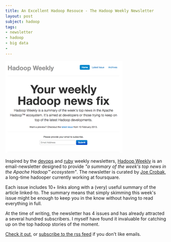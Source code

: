 ```yaml
---
title: An Excellent Hadoop Resouce - The Hadoop Weekly Newsletter
layout: post
subject: hadoop
tags:
- newsletter
- hadoop
- big data
- 
---
```


[![Hadoop weekly screenshot](/img/hadoop-weekly.png)][3]

Inspired by the [devops][1] and [ruby][2] weekly newsletters, [Hadoop Weekly][3] is an email-newsletter designed to provide *"a summary of the week's top news in the Apache Hadoop™ ecosystem"*. The newsletter is curated by [Joe Crobak][4], a long-time hadooper currently working at foursquare. 

Each issue includes 10+ links along with a (very) useful summary of the article linked-to. The summary means that simply skimming this week's issue might be enough to keep you in the know without having to read everything in full.

At the time of writing, the newsletter has 4 issues and has already attracted a several hundred subscribers. I myself have found it invaluable for catching up on the top hadoop stories of the moment.

[Check it out][3], or [subscribe to the rss feed][5] if you don't like emails.


[1]: http://devopsweekly.com/
[2]: http://rubyweekly.com/
[3]: http://www.hadoopweekly.com/
[4]: https://twitter.com/joecrobak
[5]: http://www.hadoopweekly.com/feed.xml
